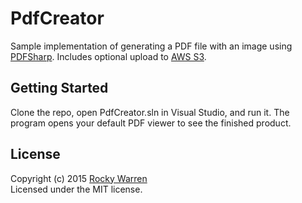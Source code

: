 ﻿# PdfCreator

Sample implementation of generating a PDF file with an image using [PDFSharp](http://pdfsharp.com/PDFsharp/). Includes optional upload to [AWS S3](https://aws.amazon.com/s3/).

## Getting Started

Clone the repo, open PdfCreator.sln in Visual Studio, and run it. The program opens your default PDF viewer to see the finished product.

## License

Copyright (c) 2015 [Rocky Warren](http://www.rockywarren.com/)  
Licensed under the MIT license.

